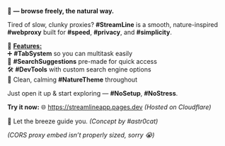 🌿 **<StreamLine> — browse freely, the natural way.**  

Tired of slow, clunky proxies? **#StreamLine** is a smooth, nature-inspired **#webproxy** built for **#speed**, **#privacy**, and **#simplicity**.  

🔎 **<Features:>**  
➕ **#TabSystem** so you can multitask easily  
🗽 **#SearchSuggestions** pre-made for quick access  
🛠️ **#DevTools** with custom search engine options  
🌳 Clean, calming **#NatureTheme** throughout  

Just open it up & start exploring — **#NoSetup**, **#NoStress**.  

**Try it now:** 🌐 <https://streamlineapp.pages.dev> *(Hosted on Cloudflare)*  

💨 Let the breeze guide you. *(Concept by #astr0cat)*  

_(CORS proxy embed isn’t properly sized, sorry 😭)_
